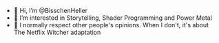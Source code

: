 - 👋 Hi, I’m @BisschenHeller
- 👀 I’m interested in Storytelling, Shader Programming and Power Metal
- 🌱 I normally respect other people's opinions. When I don't, it's about The Netflix Witcher adaptation

<!---
BisschenHeller/BisschenHeller is a ✨ special ✨ repository because its `README.md` (this file) appears on your GitHub profile.
You can click the Preview link to take a look at your changes.
--->

